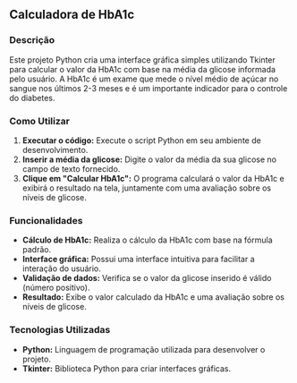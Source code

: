 ## Calculadora de HbA1c

### Descrição
Este projeto Python cria uma interface gráfica simples utilizando Tkinter para calcular o valor da HbA1c com base na média da glicose informada pelo usuário. A HbA1c é um exame que mede o nível médio de açúcar no sangue nos últimos 2-3 meses e é um importante indicador para o controle do diabetes.

### Como Utilizar
1. **Executar o código:** Execute o script Python em seu ambiente de desenvolvimento.
2. **Inserir a média da glicose:** Digite o valor da média da sua glicose no campo de texto fornecido.
3. **Clique em "Calcular HbA1c":** O programa calculará o valor da HbA1c e exibirá o resultado na tela, juntamente com uma avaliação sobre os níveis de glicose.

### Funcionalidades
* **Cálculo de HbA1c:** Realiza o cálculo da HbA1c com base na fórmula padrão.
* **Interface gráfica:** Possui uma interface intuitiva para facilitar a interação do usuário.
* **Validação de dados:** Verifica se o valor da glicose inserido é válido (número positivo).
* **Resultado:** Exibe o valor calculado da HbA1c e uma avaliação sobre os níveis de glicose.

### Tecnologias Utilizadas
* **Python:** Linguagem de programação utilizada para desenvolver o projeto.
* **Tkinter:** Biblioteca Python para criar interfaces gráficas.

